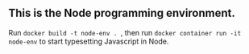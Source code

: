## This is the Node programming environment.

Run `docker build -t node-env . `, then run `docker container run -it node-env`
to start typesetting Javascript in Node.